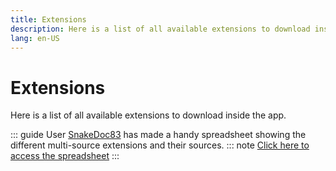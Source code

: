 ```yaml
---
title: Extensions
description: Here is a list of all available extensions to download inside the app.
lang: en-US
---
```


# Extensions

Here is a list of all available extensions to download inside the app.

::: guide
User [SnakeDoc83](https://github.com/snakedoc83) has made a handy spreadsheet showing the different multi-source extensions and their sources.
::: note
[Click here to access the spreadsheet](https://docs.google.com/spreadsheets/d/1TyJEUg78WWH4zgnf3g6M2lkbWpBWbd40FYiPVQhW8IU/edit#gid=0)
:::

<ExtensionList/>
